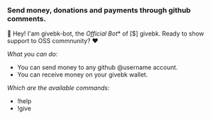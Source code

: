 ### Send money, donations and payments through github comments. 

👋 Hey! I'am givebk-bot, the *Official Bot** of [$] givebk. Ready to show support to OSS commnunity? ❤️

_What you can do:_

- You can send money to any github @username account.
- You can receive money on your givebk wallet.

_Which are the available commands:_

- !help
- !give
